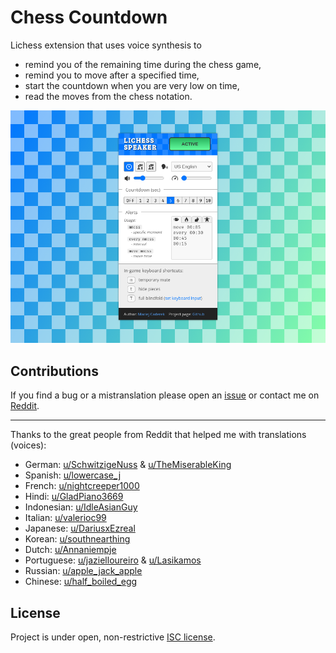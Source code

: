 # Chess Countdown

Lichess extension that uses voice synthesis to

- remind you of the remaining time during the chess game,
- remind you to move after a specified time,
- start the countdown when you are very low on time,
- read the moves from the chess notation.

![screenshot](./large-promo.png)

## Contributions

If you find a bug or a mistranslation please open an [issue](https://github.com/caderek/lichess-speaker/issues) or contact me on [Reddit](https://www.reddit.com/user/kap89/).

---

Thanks to the great people from Reddit that helped me with translations (voices):

- German: [u/SchwitzigeNuss](https://www.reddit.com/user/SchwitzigeNuss/) & [u/TheMiserableKing](https://www.reddit.com/user/TheMiserableKing/)
- Spanish: [u/lowercase_j](https://www.reddit.com/user/lowercase_j/)
- French: [u/nightcreeper1000](https://www.reddit.com/user/nightcreeper1000/)
- Hindi: [u/GladPiano3669](https://www.reddit.com/user/GladPiano3669/)
- Indonesian: [u/IdleAsianGuy](https://www.reddit.com/user/IdleAsianGuy/)
- Italian: [u/valerioc99](https://www.reddit.com/user/valerioc99/)
- Japanese: [u/DariusxEzreal](https://www.reddit.com/user/DariusxEzreal/)
- Korean: [u/southnearthing](https://www.reddit.com/user/southnearthing/)
- Dutch: [u/Annaniempje](https://www.reddit.com/user/Annaniempje/)
- Portuguese: [u/jazielloureiro](https://github.com/jazielloureiro) & [u/Lasikamos](https://www.reddit.com/user/Lasikamos/)
- Russian: [u/apple_jack_apple](https://www.reddit.com/user/apple_jack_apple/)
- Chinese: [u/half_boiled_egg](https://www.reddit.com/user/half_boiled_egg/)

## License

Project is under open, non-restrictive [ISC license](LICENSE.md).
